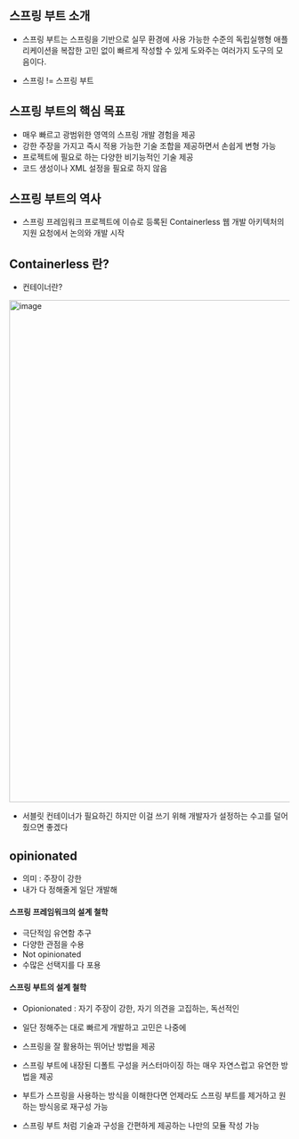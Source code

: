 ## 스프링 부트 소개

+ 스프링 부트는 스프링을 기반으로 실무 환경에 사용 가능한 수준의 독립실행형 애플리케이션을 복잡한 고민 없이 빠르게 작성할 수 있게 도와주는 여러가지 도구의 모음이다.

+ 스프링 != 스프링 부트

## 스프링 부트의 핵심 목표
+ 매우 빠르고 광범위한 영역의 스프링 개발 경험을 제공
+ 강한 주장을 가지고 즉시 적용 가능한 기술 조합을 제공하면서 손쉽게 변형 가능
+ 프로젝트에 필요로 하는 다양한 비기능적인 기술 제공
+ 코드 생성이나 XML 설정을 필요로 하지 않음

## 스프링 부트의 역사
+ 스프링 프레임워크 프로젝트에 이슈로 등록된 Containerless 웹 개발 아키텍처의 지원 요청에서 논의와 개발 시작

## Containerless 란?

+ 컨테이너란? 

<img width="900" alt="image" src="https://user-images.githubusercontent.com/49984996/224727238-cf0eebda-1630-4db4-a762-40fd7622ebde.png">

+ 서블릿 컨테이너가 필요하긴 하지만 이걸 쓰기 위해 개발자가 설정하는 수고를 덜어 줬으면 좋겠다

## opinionated
+ 의미 : 주장이 강한
+ 내가 다 정해줄게 일단 개발해

#### 스프링 프레임워크의 설계 철학
+ 극단적임 유연함 추구
+ 다양한 관점을 수용
+ Not opinionated
+ 수많은 선택지를 다 포용

#### 스프링 부트의 설계 철학
+ Opionionated : 자기 주장이 강한, 자기 의견을 고집하는, 독선적인
+ 일단 정해주는 대로 빠르게 개발하고 고민은 나중에
+ 스프링을 잘 활용하는 뛰어난 방법을 제공

+ 스프링 부트에 내장된 디폴트 구성을 커스터마이징 하는 매우 자연스럽고 유연한 방법을 제공
+ 부트가 스프링을 사용하는 방식을 이해한다면 언제라도 스프링 부트를 제거하고 원하는 방식응로 재구성 가능
+ 스프링 부트 처럼 기술과 구성을 간편하게 제공하는 나만의 모듈 작성 가능
